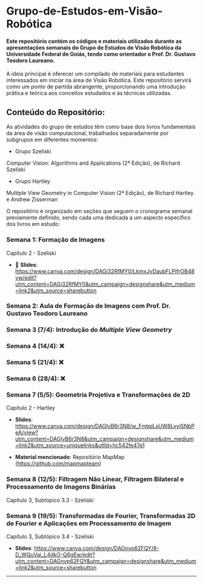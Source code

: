 # Grupo-de-Estudos-em-Visão-Robótica

#### Este repositório contém os códigos e materiais utilizados durante as apresentações semanais do Grupo de Estudos de Visão Robótica da Universidade Federal de Goiás, tendo como orientador o Prof. Dr. Gustavo Teodoro Laureano.

A ideia principal é oferecer um compilado de materiais para estudantes interessados em iniciar na área de Visão Robótica. Este repositório servirá como um ponto de partida abrangente, proporcionando uma introdução prática e teórica aos conceitos estudados e às técnicas utilizadas.


## Conteúdo do Repositório:

As atividades do grupo de estudos têm como base dois livros fundamentais da área de visão computacional, trabalhados separadamente por subgrupos em diferentes momentos:

- Grupo Szeliski

Computer Vision: Algorithms and Applications (2ª Edição), de Richard Szeliski

- Grupo Hartley

Multiple View Geometry in Computer Vision (2ª Edição), de Richard Hartley e Andrew Zisserman

O repositório é organizado em seções que seguem o cronograma semanal previamente definido, sendo cada uma dedicada a um aspecto específico dos livros em estudo:

### Semana 1: Formação de Imagens
Capítulo 2 - Szeliski

- 📑 **Slides**: https://www.canva.com/design/DAGi32RfMY0/LkmxJvDaubFLPifrOB48vw/edit?utm_content=DAGi32RfMY0&utm_campaign=designshare&utm_medium=link2&utm_source=sharebutton

### Semana 2: Aula de Formação de Imagens com Prof. Dr. Gustavo Teodoro Laureano

### Semana 3 (7/4): Introdução do *Multiple View Geometry*

### Semana 4 (14/4): ❌

### Semana 5 (21/4): ❌

### Semana 6 (28/4): ❌

### Semana 7 (5/5): Geometria Projetiva e Transformações de 2D
Capítulo 2 - Hartley

- **Slides**: https://www.canva.com/design/DAGlyB6r3N8/w_FmtqjLsUW8LvyjSNbPeA/view?utm_content=DAGlyB6r3N8&utm_campaign=designshare&utm_medium=link2&utm_source=uniquelinks&utlId=hc542fe47e1

- **Material mencionado**: Repositório MapMap (https://github.com/mapmapteam)

### Semana 8 (12/5): Filtragem Não Linear, Filtragem Bilateral e Processamento de Imagens Binárias
Capítulo 3, Subtópico 3.3 - Szeliski

### Semana 9 (19/5): Transformadas de Fourier, Transformadas 2D de Fourier e Aplicações em Processamento de Imagem 
Capítulo 3, Subtópico 3.4 - Szeliski

- **Slides**: https://www.canva.com/design/DAGnvp62FQY/8-D_WQuVai_L4dkO-Q6gEw/edit?utm_content=DAGnvp62FQY&utm_campaign=designshare&utm_medium=link2&utm_source=sharebutton

---
